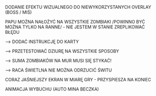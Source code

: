 DODANIE EFEKTU WIZUALNEGO DO NIEWYKORZYSTANYCH OVERLAY (BOSS / MIŚ)

PAPU MOŻNA NAŁOŻYĆ NA WSZYSTKIE ZOMBIAKI /POWINNO BYĆ MOŻNA TYLKO NA RANNE/ - NIE JESTEM W STANIE ZREPLIKOWAĆ BŁĘDU


--> DODAĆ INSTRUKCJĘ DO KARTY

--> PRZETESTOWAĆ DZIURĘ NA WSZYSTKIE SPOSOBY

--> SUMA ZOMBIAKÓW NA MUR MUSI SIĘ STYKAĆ!

--> RACA ŚWIETLNA NIE MOŻNA ODRZUCIĆ ŚWITU

CORAZ JAŚNIEJSZY EKRAN W MIARĘ GRY - PRZYSPIESZA NA KONIEC 

ANIMACJA WYBUCHU (AUTO MINA BECZKA)
